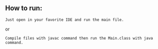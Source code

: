## How to run:
    Just open in your favorite IDE and run the main file.
or

    Compile files with javac command then run the Main.class with java command.